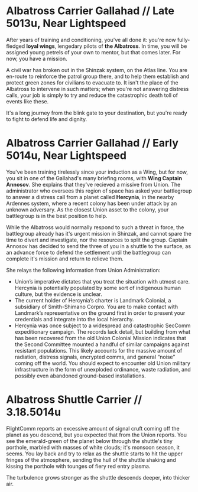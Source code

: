 # Albatross Carrier Gallahad // Late 5013u, Near Lightspeed

After years of training and conditioning, you've all done it: you're now fully-fledged **loyal wings**, lengedary pilots of **the Albatross**. In time, you will be assigned young petrels of your own to mentor, but that comes later. For now, you have a mission.

A civil war has broken out in the Shinzak system, on the Atlas line. You are en-route to reinforce the patrol group there, and to help them establish and protect green zones for civilians to evacuate to. It isn't the place of the Albatross to intervene in such matters; when you're not answering distress calls, your job is simply to try and reduce the catastrophic death toll of events like these.

It's a long journey from the blink gate to your destination, but you're ready to fight to defend life and dignity.

# Albatross Carrier Gallahad // Early 5014u, Near Lightspeed

You've been training tirelessly since your induction as a Wing, but for now, you sit in one of the Gallahad's many briefing rooms, with **Wing Captain Annosov**. She explains that they've recieved a missive from Union. The administrator who oversees this region of space has asked your battlegroup to answer a distress call from a planet called **Hercynia**, in the nearby Ardennes system, where a recent colony has been under attack by an unknown adversary. As the closest Union asset to the colony, your battlegroup is in the best position to help.

While the Albatross would normally respond to such a threat in force, the battlegroup already has it's urgent mission in Shinzak, and cannot spare the time to divert and investigate, nor the resources to split the group. Captain Annosov has decided to send the three of you in a shuttle to the surface, as an advance force to defend the settlement until the battlegroup can complete it's mission and return to relieve them.

She relays the following information from Union Administration:
* Union’s imperative dictates that you treat the situation with utmost care. Hercynia is potentially populated by some sort of indigenous human culture, but the evidence is unclear.
* The current holder of Hercynia’s charter is Landmark Colonial, a subsidiary of Smith-Shimano Corpro. You are to make contact with Landmark’s representative on the ground first in order to present your credentials and integrate into the local hierarchy.
* Hercynia was once subject to a widespread and catastrophic SecComm expeditionary campaign. The records lack detail, but building from what has been recovered from the old Union Colonial Mission indicates that the Second Committee mounted a handful of similar campaigns against resistant populations. This likely accounts for the massive amount of radiation, distress signals, encrypted comms, and general “noise” coming off the world. You should expect to encounter old Union military infrastructure in the form of unexploded ordinance, waste radiation, and possibly even abandoned ground-based installations.

# Albatross Shuttle Carrier // 3.18.5014u

FlightComm reports an excessive amount of signal cruft coming off the planet as you descend, but you expected that from the Union reports. You see the emerald-green of the planet below through the shuttle's tiny porthole, marbled with masses of white clouds; it's monsoon season, it seems. You lay back and try to relax as the shuttle starts to hit the upper fringes of the atmosphere, sending the hull of the shuttle shaking and kissing the porthole with tounges of fiery red entry plasma.

The turbulence grows stronger as the shuttle descends deeper, into thicker air. 
